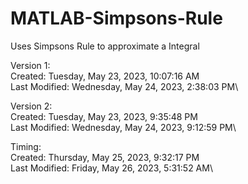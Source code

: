 # MATLAB-Simpsons-Rule
Uses Simpsons Rule to approximate a Integral

Version 1:\
Created: Tuesday, May 23, 2023, 10:07:16 AM\
Last Modified: Wednesday, May 24, 2023, 2:38:03 PM\

Version 2:\
Created: Tuesday, May 23, 2023, 9:35:48 PM\
Last Modified: Wednesday, May 24, 2023, 9:12:59 PM\

Timing:\
Created: Thursday, May 25, 2023, 9:32:17 PM\
Last Modified: Friday, May 26, 2023, 5:31:52 AM\